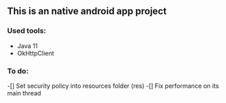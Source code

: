 ## This is an native android app project

### Used tools:
- Java 11
- OkHttpClient

### To do:
-[] Set security policy into resources folder (res)
-[] Fix performance on its main thread